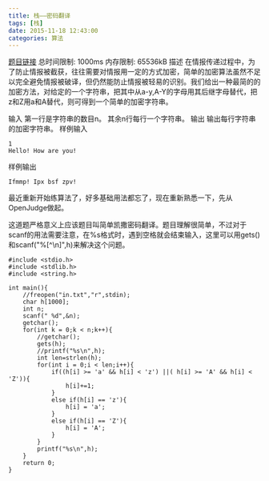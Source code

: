 ```yaml
---
title: 栈——密码翻译
tags: [栈]
date: 2015-11-18 12:43:00
categories: 算法
---
```


[题目链接](http://dsalgo.openjudge.cn/201409week3/2/)
总时间限制: 1000ms 内存限制: 65536kB
描述
在情报传递过程中，为了防止情报被截获，往往需要对情报用一定的方式加密，简单的加密算法虽然不足以完全避免情报被破译，但仍然能防止情报被轻易的识别。我们给出一种最简的的加密方法，对给定的一个字符串，把其中从a-y,A-Y的字母用其后继字母替代，把z和Z用a和A替代，则可得到一个简单的加密字符串。

输入
第一行是字符串的数目n。
其余n行每行一个字符串。
输出
输出每行字符串的加密字符串。
样例输入
```
1
Hello! How are you!
```
样例输出
```
Ifmmp! Ipx bsf zpv!
```

最近重新开始练算法了，好多基础用法都忘了，现在重新熟悉一下，先从OpenJudge做起。

这道题严格意义上应该题目叫简单凯撒密码翻译。题目理解很简单，不过对于scanf的用法需要注意，在%s格式时，遇到空格就会结束输入，这里可以用gets()和scanf("%[^\n]",h)来解决这个问题。

```
#include <stdio.h>
#include <stdlib.h>
#include <string.h>

int main(){
    //freopen("in.txt","r",stdin);
    char h[1000];
    int n;
    scanf(" %d",&n);
    getchar();
    for(int k = 0;k < n;k++){
        //getchar();
        gets(h);
        //printf("%s\n",h);
        int len=strlen(h);
        for(int i = 0;i < len;i++){
            if((h[i] >= 'a' && h[i] < 'z') ||( h[i] >= 'A' && h[i] < 'Z')){
                h[i]+=1;
            }
            else if(h[i] == 'z'){
                h[i] = 'a';
            }
            else if(h[i] == 'Z'){
                h[i] = 'A';
            }
        }
        printf("%s\n",h);
    }
    return 0;
}
```
